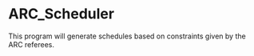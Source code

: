 # ARC_Scheduler
 This program will generate schedules based on constraints given by the ARC referees.

